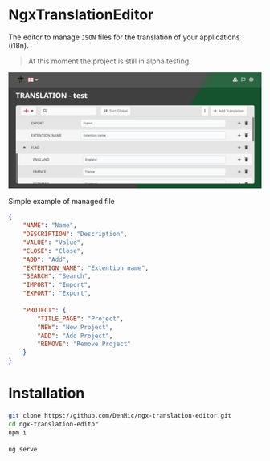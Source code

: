 # NgxTranslationEditor

The editor to manage `JSON` files for the translation of your applications (i18n).

> At this moment the project is still in alpha testing.

![img](src\assets\images\editor.png)

Simple example of managed file

```JSON
{
    "NAME": "Name",
    "DESCRIPTION": "Description",
    "VALUE": "Value",
    "CLOSE": "Close",
    "ADD": "Add",
    "EXTENTION_NAME": "Extention name",
    "SEARCH": "Search",
    "IMPORT": "Import",
    "EXPORT": "Export",

    "PROJECT": {
        "TITLE_PAGE": "Project",
        "NEW": "New Project",
        "ADD": "Add Project",
        "REMOVE": "Remove Project"
    }
}
```

# Installation

```bash
git clone https://github.com/DenMic/ngx-translation-editor.git
cd ngx-translation-editor
npm i

ng serve
```
